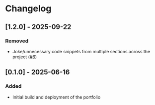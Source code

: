 # Changelog

## [1.2.0] - 2025-09-22

### Removed

- Joke/unnecessary code snippets from multiple sections across the project ([#6](https://github.com/cypherab01/abhishekg.com.np/issues/6))

## [0.1.0] - 2025-06-16

### Added

- Initial build and deployment of the portfolio
